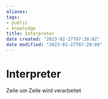 ```yaml
---
aliases: 
tags:
- public
- knowledge
title: Interpreter
date created: "2023-02-27T07:28:02"
date modified: "2023-02-27T07:28:08"
---
```


# Interpreter

Zeile um Zeile wird verarbeitet
